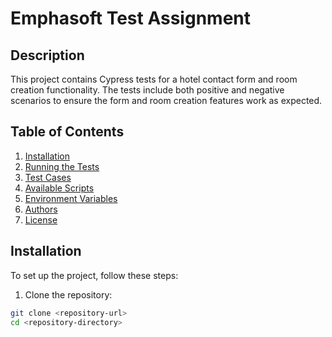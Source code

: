 # Emphasoft Test Assignment

## Description

This project contains Cypress tests for a hotel contact form and room creation functionality. The tests include both positive and negative scenarios to ensure the form and room creation features work as expected.

## Table of Contents

1. [Installation](#installation)
2. [Running the Tests](#running-the-tests)
3. [Test Cases](#test-cases)
4. [Available Scripts](#available-scripts)
5. [Environment Variables](#environment-variables)
6. [Authors](#authors)
7. [License](#license)

## Installation

To set up the project, follow these steps:

1. Clone the repository:

```bash
git clone <repository-url>
cd <repository-directory>
```
